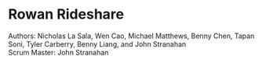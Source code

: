 # Rowan Rideshare

Authors: Nicholas La Sala, Wen Cao, Michael Matthews, Benny Chen, Tapan Soni, Tyler Carberry, Benny Liang, and John Stranahan
<br>Scrum Master: John Stranahan
